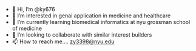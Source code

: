 - 👋 Hi, I’m @ky676
- 👀 I’m interested in genai application in medicine and healthcare
- 🌱 I’m currently learning biomedical informatics at nyu grossman school of medicine
- 💞️ I’m looking to collaborate with similar interest builders
- 📫 How to reach me.... zy3398@nyu.edu

<!---
ky676/ky676 is a ✨ special ✨ repository because its `README.md` (this file) appears on your GitHub profile.
You can click the Preview link to take a look at your changes.
--->

